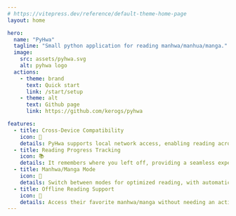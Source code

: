 ```yaml
---
# https://vitepress.dev/reference/default-theme-home-page
layout: home

hero:
  name: "PyHwa"
  tagline: "Small python application for reading manhwa/manhua/manga."
  image:
    src: assets/pyhwa.svg
    alt: pyhwa logo
  actions:
    - theme: brand
      text: Quick start
      link: /start/setup
    - theme: alt
      text: Github page
      link: https://github.com/kerogs/pyhwa

features:
  - title: Cross-Device Compatibility
    icon: 🛜
    details: PyHwa supports local network access, enabling reading across multiple devices.
  - title: Reading Progress Tracking
    icon: 📚
    details: It remembers where you left off, providing a seamless experience.
  - title: Manhwa/Manga Mode
    icon: 🎴
    details: Switch between modes for optimized reading, with automatic content playback.
  - title: Offline Reading Support
    icon: 🔧
    details: Access their favorite manhwa/manga without needing an active internet connection
---
```

